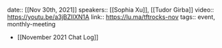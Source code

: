 date:: [[Nov 30th, 2021]]
speakers:: [[Sophia Xu]], [[Tudor Girba]]
video:: https://youtu.be/a3jBZIlXN1A
link:: https://lu.ma/tftrocks-nov
tags:: event, monthly-meeting

- [[November 2021 Chat Log]]